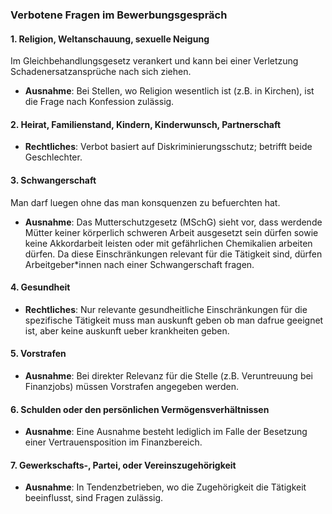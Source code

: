 ### Verbotene Fragen im Bewerbungsgespräch

#### 1. Religion, Weltanschauung, sexuelle Neigung

Im Gleichbehandlungsgesetz verankert und kann bei einer Verletzung Schadenersatzansprüche nach sich ziehen.

- **Ausnahme**: Bei Stellen, wo Religion wesentlich ist (z.B. in Kirchen), ist die Frage nach Konfession zulässig.

#### 2. Heirat, Familienstand, Kindern, Kinderwunsch, Partnerschaft

- **Rechtliches**: Verbot basiert auf Diskriminierungsschutz; betrifft beide Geschlechter.

#### 3. Schwangerschaft

Man darf luegen ohne das man konsquenzen zu befuerchten hat.

- **Ausnahme**: Das Mutterschutzgesetz (MSchG) sieht vor, dass werdende Mütter keiner körperlich schweren Arbeit ausgesetzt sein dürfen sowie keine Akkordarbeit leisten oder mit gefährlichen Chemikalien arbeiten dürfen. Da diese Einschränkungen relevant für die Tätigkeit sind, dürfen Arbeitgeber*innen nach einer Schwangerschaft fragen.

#### 4. Gesundheit

- **Rechtliches**: Nur relevante gesundheitliche Einschränkungen für die spezifische Tätigkeit muss man auskunft geben ob man dafrue geeignet ist, aber keine auskunft ueber krankheiten geben.

#### 5. Vorstrafen

- **Ausnahme**: Bei direkter Relevanz für die Stelle (z.B. Veruntreuung bei Finanzjobs) müssen Vorstrafen angegeben werden.

#### 6. Schulden oder den persönlichen Vermögensverhältnissen

- **Ausnahme**: Eine Ausnahme besteht lediglich im Falle der Besetzung einer Vertrauensposition im Finanzbereich.

#### 7. Gewerkschafts-, Partei, oder Vereinszugehörigkeit

- **Ausnahme**: In Tendenzbetrieben, wo die Zugehörigkeit die Tätigkeit beeinflusst, sind Fragen zulässig.
